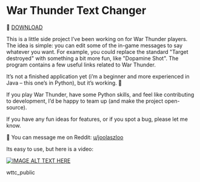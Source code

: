 # War Thunder Text Changer

📁 [DOWNLOAD](https://github.com/joolaszlo/wttc_public/releases/tag/public)

This is a little side project I’ve been working on for War Thunder players. The idea is simple: you can edit some of the in-game messages to say whatever you want. For example, you could replace the standard "Target destroyed" with something a bit more fun, like "Dopamine Shot".
The program contains a few useful links related to War Thunder.

It’s not a finished application yet (i’m a beginner and more experienced in Java – this one’s in Python), but it’s working. 🫡

If you play War Thunder, have some Python skills, and feel like contributing to development, I’d be happy to team up (and make the project open-source).

If you have any fun ideas for features, or if you spot a bug, please let me know.

📨 You can message me on Reddit: [u/joolaszloo](https://www.reddit.com/user/joolaszloo/)

Its easy to use, but here is a video: 

[![IMAGE ALT TEXT HERE](https://img.youtube.com/vi/XEzqBZrcH_o/0.jpg)](https://www.youtube.com/watch?v=XEzqBZrcH_o)

wttc_public
